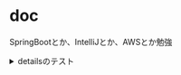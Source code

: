 # doc

SpringBootとか、IntelliJとか、AWSとか勉強

<details>
<summary>
detailsのテスト
</summary>

```
 details内のコードブロックの見た目を
 test
  
 hoge
 
 *太字の確認*
 
````バッククォートの確認````
 test`バッククォートの確認`
 
```
  
</details>
